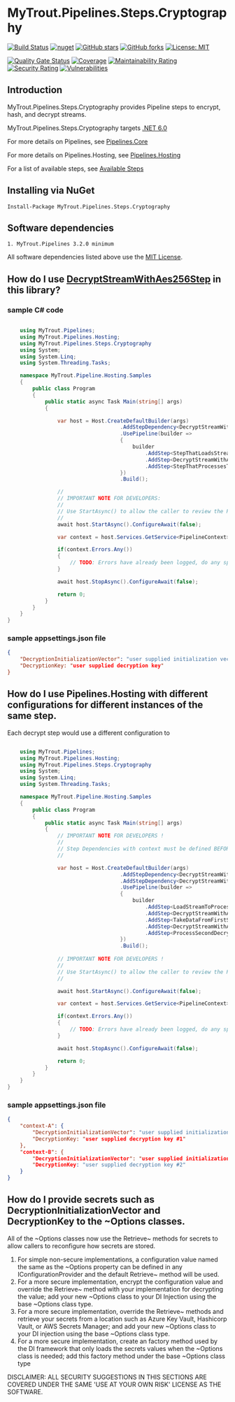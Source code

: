 # MyTrout.Pipelines.Steps.Cryptography

[![Build Status](https://github.com/mytrout/Pipelines/actions/workflows/build-pipelines-steps-cryptography.yaml/badge.svg)](https://github.com/mytrout/Pipelines/actions/workflows/build-pipelines-steps-cryptography.yaml)
[![nuget](https://buildstats.info/nuget/MyTrout.Pipelines.Steps.Cryptography?includePreReleases=true)](https://www.nuget.org/packages/MyTrout.Pipelines.Steps.Cryptography/)
[![GitHub stars](https://img.shields.io/github/stars/mytrout/Pipelines.svg)](https://github.com/mytrout/Pipelines/stargazers)
[![GitHub forks](https://img.shields.io/github/forks/mytrout/Pipelines.svg)](https://github.com/mytrout/Pipelines/network)
[![License: MIT](https://img.shields.io/github/license/mytrout/Pipelines.svg)](https://licenses.nuget.org/MIT)

[![Quality Gate Status](https://sonarcloud.io/api/project_badges/measure?project=Pipelines.Steps.Cryptography&metric=alert_status)](https://sonarcloud.io/dashboard?id=Pipelines.Steps.Cryptography)
[![Coverage](https://sonarcloud.io/api/project_badges/measure?project=Pipelines.Steps.Cryptography&metric=coverage)](https://sonarcloud.io/dashboard?id=Pipelines.Steps.Cryptography)
[![Maintainability Rating](https://sonarcloud.io/api/project_badges/measure?project=Pipelines.Steps.Cryptography&metric=sqale_rating)](https://sonarcloud.io/dashboard?id=Pipelines.Steps.Cryptography)
[![Security Rating](https://sonarcloud.io/api/project_badges/measure?project=Pipelines.Steps.Cryptography&metric=security_rating)](https://sonarcloud.io/dashboard?id=Pipelines.Steps.Cryptography)
[![Vulnerabilities](https://sonarcloud.io/api/project_badges/measure?project=Pipelines.Steps.Cryptography&metric=vulnerabilities)](https://sonarcloud.io/dashboard?id=Pipelines.Steps.Cryptography)

## Introduction

MyTrout.Pipelines.Steps.Cryptography provides Pipeline steps to encrypt, hash, and decrypt streams.

MyTrout.Pipelines.Steps.Cryptography targets [.NET 6.0](https://dotnet.microsoft.com/download/dotnet/6.0)

For more details on Pipelines, see [Pipelines.Core](../../Core/README.md)

For more details on Pipelines.Hosting, see [Pipelines.Hosting](../../Hosting/README.md)

For a list of available steps, see [Available Steps](../)

## Installing via NuGet

    Install-Package MyTrout.Pipelines.Steps.Cryptography

## Software dependencies

    1. MyTrout.Pipelines 3.2.0 minimum

All software dependencies listed above use the [MIT License](https://licenses.nuget.org/MIT).

## How do I use [DecryptStreamWithAes256Step](./src/DecryptStreamWithAes256Step.cs) in this library?

### sample C# code

```csharp

    using MyTrout.Pipelines;
    using MyTrout.Pipelines.Hosting;
    using MyTrout.Pipelines.Steps.Cryptography
    using System;
    using System.Linq;
    using System.Threading.Tasks;

    namespace MyTrout.Pipeline.Hosting.Samples
    {
        public class Program
        {
            public static async Task Main(string[] args)
            {

                var host = Host.CreateDefaultBuilder(args)
                                    .AddStepDependency<DecryptStreamWithAes256Options>()
                                    .UsePipeline(builder => 
                                    {
                                        builder
                                            .AddStep<StepThatLoadsStream>()
                                            .AddStep<DecryptStreamWithAes256Step>()
                                            .AddStep<StepThatProcessesTheStream>();
                                    })
                                    .Build();

                //
                // IMPORTANT NOTE FOR DEVELOPERS:
                // 
                // Use StartAsync() to allow the caller to review the PipelineContext after execution.
                //
                await host.StartAsync().ConfigureAwait(false);

                var context = host.Services.GetService<PipelineContext>();

                if(context.Errors.Any())
                {
                    // TODO: Errors have already been logged, do any special error processing here.
                }

                await host.StopAsync().ConfigureAwait(false);

                return 0;
            }
        }
    }
}

```
### sample appsettings.json file

```json
{
    "DecryptionInitializationVector": "user supplied initialization vector",
    "DecryptionKey: "user supplied decryption key"
}
```

## How do I use Pipelines.Hosting with different configurations for different instances of the same step.

Each decrypt step would use a different configuration to 

```csharp

    using MyTrout.Pipelines;
    using MyTrout.Pipelines.Hosting;
    using MyTrout.Pipelines.Steps.Cryptography
    using System;
    using System.Linq;
    using System.Threading.Tasks;

    namespace MyTrout.Pipeline.Hosting.Samples
    {
        public class Program
        {
            public static async Task Main(string[] args)
            {
                // IMPORTANT NOTE FOR DEVELOPERS !
                // 
                // Step Dependencies with context must be defined BEFORE UsePipelines() to load the dependencies correctly.
                //

                var host = Host.CreateDefaultBuilder(args)
                                    .AddStepDependency<DecryptStreamWithAes256Options>("context-A")
                                    .AddStepDependency<DecryptStreamWithAes256Options>("context-B")
                                    .UsePipeline(builder => 
                                    {
                                        builder
                                            .AddStep<LoadStreamToProcess>()
                                            .AddStep<DecryptStreamWithAes256Step>("context-A")
                                            .AddStep<TakeDataFromFirstStreamAndCreateANewStream>()
                                            .AddStep<DecryptStreamWithAes256Step>("context-B")
                                            .AddStep<ProcessSecondDecryptedStream>()
                                    })
                                    .Build();
                
                // IMPORTANT NOTE FOR DEVELOPERS !
                // 
                // Use StartAsync() to allow the caller to review the PipelineContext after execution.
                //

                await host.StartAsync().ConfigureAwait(false);

                var context = host.Services.GetService<PipelineContext>();

                if(context.Errors.Any())
                {
                    // TODO: Errors have already been logged, do any special error processing here.
                }

                await host.StopAsync().ConfigureAwait(false);

                return 0;
            }
        }
    }
}
```

### sample appsettings.json file

```json
{
    "context-A": {
        "DecryptionInitializationVector": "user supplied initialization vector #1",
        "DecryptionKey: "user supplied decryption key #1"
    },
    "context-B": {
        "DecryptionInitializationVector": "user supplied initialization vector #2",
        "DecryptionKey: "user supplied decryption key #2"
    }
}
```

## How do I provide secrets such as DecryptionInitializationVector and DecryptionKey to the ~Options classes.

All of the ~Options classes now use the Retrieve~ methods for secrets to allow callers to reconfigure how secrets are stored.

1. For simple non-secure implementations, a configuration value named the same as the ~Options property can be defined in any IConfigurationProvider and the default Retrieve~ method will be used.
2. For a more secure implementation, encrypt the configuration value and override the Retrieve~ method with your implementation for decrypting the value; add your new ~Options class to your DI Injection using the base ~Options class type.
3. For a more secure implementation, override the Retrieve~ methods and retrieve your secrets from a location such as Azure Key Vault, Hashicorp Vault, or AWS Secrets Manager; and add your new ~Options class to your DI injection using the base ~Options class type.
4. For a more secure implementation, create an factory method used by the DI framework that only loads the secrets values when the ~Options class is needed; add this factory method under the base ~Options class type

DISCLAIMER: ALL SECURITY SUGGESTIONS IN THIS SECTIONS ARE COVERED UNDER THE SAME 'USE AT YOUR OWN RISK' LICENSE AS THE SOFTWARE.
